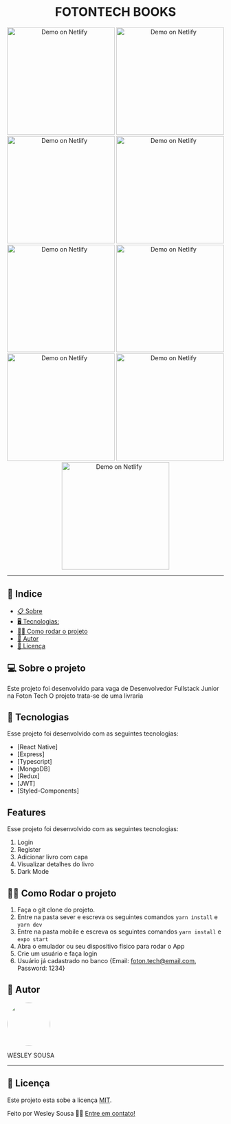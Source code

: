   <h1 align="center">  FOTONTECH BOOKS  </h1>

<p align="center">
 <p align="center" >
  <img alt="Demo on Netlify" width=250 src="https://res.cloudinary.com/df35wabu1/image/upload/v1624048010/1l_fokh78.png">
    <img alt="Demo on Netlify" width=250 src="https://res.cloudinary.com/df35wabu1/image/upload/v1624048011/2l_mapmb8.png">
    <img alt="Demo on Netlify" width=250 src="https://res.cloudinary.com/df35wabu1/image/upload/v1624048013/3l_xvpvvj.png">
    <img alt="Demo on Netlify" width=250 src="https://res.cloudinary.com/df35wabu1/image/upload/v1634218450/Screenshot_1634218167_a2vor0.png">
    <img alt="Demo on Netlify" width=250 src="https://res.cloudinary.com/df35wabu1/image/upload/v1624048011/4l_k5ledk.png">
    <img alt="Demo on Netlify" width=250 src="https://res.cloudinary.com/df35wabu1/image/upload/v1624048012/5l_asgxl7.png">
    <img alt="Demo on Netlify" width=250 src="https://res.cloudinary.com/df35wabu1/image/upload/v1624048012/1d_au02ry.png">
    <img alt="Demo on Netlify" width=250 src="https://res.cloudinary.com/df35wabu1/image/upload/v1624048011/3d_hruw5y.png">  
    <img alt="Demo on Netlify" width=250 src="https://res.cloudinary.com/df35wabu1/image/upload/v1634218451/Screenshot_1634218194_be7vhi.png">  
</p>

<hr>

## 📕 Indice

- [📋 Sobre](##Sobre-o-projeto)
- [🖥 Tecnologias:](#🖥-Tecnologias)
- [🏋️‍♀️ Como rodar o projeto](#🏋️‍♀️-Como-contribuir-para-o-projeto)
- [🦸 Autor](#🦸-Autor)
- [📝 Licença](#📝-Licença)

## 💻 Sobre o projeto

Este projeto foi desenvolvido para vaga de Desenvolvedor Fullstack Junior na Foton Tech
O projeto trata-se de uma livraria

## 🚀 Tecnologias

Esse projeto foi desenvolvido com as seguintes tecnologias:

- [React Native]
- [Express]
- [Typescript]
- [MongoDB]
- [Redux]
- [JWT]
- [Styled-Components]

## Features

Esse projeto foi desenvolvido com as seguintes tecnologias:

1. Login
2. Register
3. Adicionar livro com capa
4. Visualizar detalhes do livro
5. Dark Mode

## 🏋️‍♀️ Como Rodar o projeto

1. Faça o git clone do projeto.
2. Entre na pasta sever e escreva os seguintes comandos `yarn install` e `yarn dev`
3. Entre na pasta mobile e escreva os seguintes comandos `yarn install` e `expo start`
4. Abra o emulador ou seu dispositivo físico para rodar o App
5. Crie um usuário e faça login
6. Usuário já cadastrado no banco {Email: foton.tech@email.com, Password: 1234}

## 🦸 Autor

 <img style="border-radius: 50%;" src="https://avatars1.githubusercontent.com/u/62263143?s=460&u=2d740bbcbd193e223e104d59cca9a1b0b8831152&v=4" width="100px;" alt=""/>

<p>WESLEY SOUSA</p>

</p>

<hr>

## 📝 Licença

Este projeto esta sobe a licença [MIT](./LICENSE).

Feito por Wesley Sousa 👋🏻 [Entre em contato!](https://api.whatsapp.com/send?phone=5598985595646&text=Informe%20seu%20nome%20%C3%A9%20qual%20o%20assunto.!)
